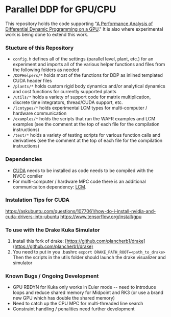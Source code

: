 # Parallel DDP for GPU/CPU #

This repository holds the code supporting "[A Performance Analysis of Differential Dynamic Programming on a GPU](https://agile.seas.harvard.edu/publications/performance-analysis-parallel-differential-dynamic-programming-gpu)." It is also where experimental work is being done to extend this work.

### Stucture of this Repository
* ```config.h``` defines all of the settings (parallel level, plant, etc.) for an experiment and imports all of the various helper functions and files from the following folders as needed
* ```/DDPHelpers/*``` holds most of the functions for DDP as inlined templated CUDA header files
* ```/plants/*``` holds custom rigid body dynamics and/or analytical dynamics and cost functions for currently supported plants
* ```/utils/*``` holds a variety of support code for matrix multiplication, discrete time integrators, thread/CUDA support, etc.
* ```/lcmtypes/*``` holds experimental LCM types for multi-computer / hardware communication
* ```/examples/*``` holds the scripts that run the WAFR examples and LCM examples (see the comment at the top of each file for the compilation instructions)
* ```/test/*``` holds a variety of testing scripts for various function calls and derivatives (see the comment at the top of each file for the compilation instructions)

### Dependencies
* [CUDA](https://developer.nvidia.com/cuda-zone) needs to be installed as code needs to be compiled with the NVCC comiler
* For multi-computer / hardware MPC code there is an additional communicaiton dependency: [LCM](https://lcm-proj.github.io/).

### Instalation Tips for CUDA
https://askubuntu.com/questions/1077061/how-do-i-install-nvidia-and-cuda-drivers-into-ubuntu
https://www.tensorflow.org/install/gpu

### To use with the Drake Kuka Simulator
1) Install this fork of drake: [https://github.com/plancherb1/drake](https://github.com/plancherb1/drake)
2) You need to put in you .bashrc ```export DRAKE_PATH_ROOT=<path_to_drake>```
Then the scripts in the utils folder should launch the drake visualizer and simulator

### Known Bugs / Ongoing Development
* GPU RBDYN for Kuka only works in Euler mode -- need to introduce loops and reduce shared memory for Midpoint and RK3 (or use a brand new GPU which has double the shared memory)
* Need to catch up the CPU MPC for multi-threaded line search
* Constraint handling / penalities need further development
